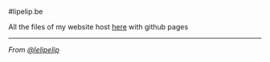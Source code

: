 #lipelip.be

All the files of my website host [here](http://lipelip.github.io/myWebsite/) with github pages


-------------

_From [@lelipelip](https://twitter.com/lelipelip)_

